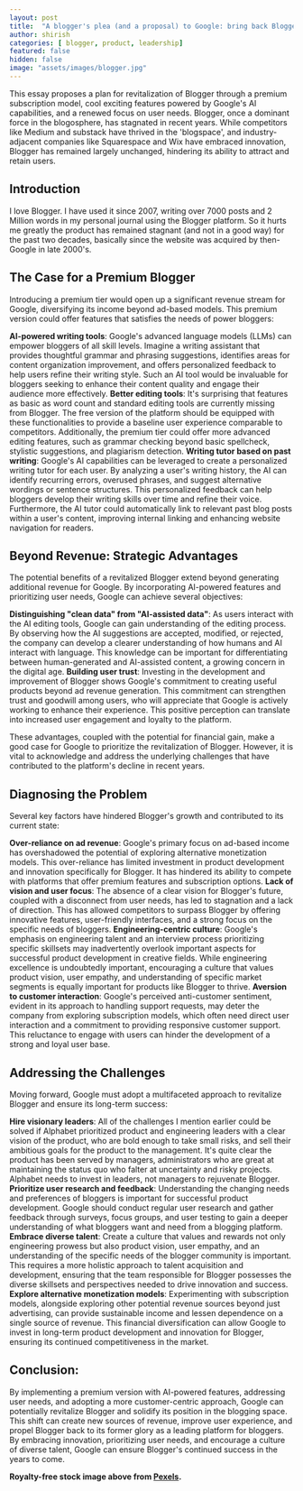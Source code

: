 ```yaml
---
layout: post
title:  "A blogger's plea (and a proposal) to Google: bring back Blogger!"
author: shirish
categories: [ blogger, product, leadership]
featured: false
hidden: false
image: "assets/images/blogger.jpg"
---
```

This essay proposes a plan for revitalization of Blogger through a premium subscription model, cool exciting features powered by Google's AI capabilities, and a renewed focus on user needs. Blogger, once a dominant force in the blogosphere, has stagnated in recent years. While competitors like Medium and substack have thrived in the 'blogspace', and industry-adjacent companies like Squarespace and Wix have embraced innovation, Blogger has remained largely unchanged, hindering its ability to attract and retain users. 

## Introduction

I love Blogger. I have used it since 2007, writing over 7000 posts and 2 Million words in my personal journal using the Blogger platform. So it hurts me greatly the product has remained stagnant (and not in a good way) for the past two decades, basically since the website was acquired by then-Google in late 2000's.

## The Case for a Premium Blogger

Introducing a premium tier would open up a significant revenue stream for Google, diversifying its income beyond ad-based models. This premium version could offer features that satisfies the needs of power bloggers:

__AI-powered writing tools__: Google's advanced language models (LLMs) can empower bloggers of all skill levels. Imagine a writing assistant that provides thoughtful grammar and phrasing suggestions, identifies areas for content organization improvement, and offers personalized feedback to help users refine their writing style. Such an AI tool would be invaluable for bloggers seeking to enhance their content quality and engage their audience more effectively.
__Better editing tools__: It's surprising that features as basic as word count and standard editing tools are currently missing from Blogger. The free version of the platform should be equipped with these functionalities to provide a baseline user experience comparable to competitors. Additionally, the premium tier could offer more advanced editing features, such as grammar checking beyond basic spellcheck, stylistic suggestions, and plagiarism detection.
__Writing tutor based on past writing__: Google's AI capabilities can be leveraged to create a personalized writing tutor for each user. By analyzing a user's writing history, the AI can identify recurring errors, overused phrases, and suggest alternative wordings or sentence structures. This personalized feedback can help bloggers develop their writing skills over time and refine their voice. Furthermore, the AI tutor could automatically link to relevant past blog posts within a user's content, improving internal linking and enhancing website navigation for readers.

## Beyond Revenue: Strategic Advantages

The potential benefits of a revitalized Blogger extend beyond generating additional revenue for Google. By incorporating AI-powered features and prioritizing user needs, Google can achieve several objectives:

__Distinguishing "clean data" from "AI-assisted data"__: As users interact with the AI editing tools, Google can gain understanding of the editing process. By observing how the AI suggestions are accepted, modified, or rejected, the company can develop a clearer understanding of how humans and AI interact with language. This knowledge can be important for differentiating between human-generated and AI-assisted content, a growing concern in the digital age.
__Building user trust__: Investing in the development and improvement of Blogger shows Google's commitment to creating useful products beyond ad revenue generation. This commitment can strengthen trust and goodwill among users, who will appreciate that Google is actively working to enhance their experience. This positive perception can translate into increased user engagement and loyalty to the platform.

These advantages, coupled with the potential for financial gain, make a good case for Google to prioritize the revitalization of Blogger. However, it is vital to acknowledge and address the underlying challenges that have contributed to the platform's decline in recent years.

## Diagnosing the Problem

Several key factors have hindered Blogger's growth and contributed to its current state:

__Over-reliance on ad revenue__: Google's primary focus on ad-based income has overshadowed the potential of exploring alternative monetization models. This over-reliance has limited investment in product development and innovation specifically for Blogger. It has hindered its ability to compete with platforms that offer premium features and subscription options.
__Lack of vision and user focus__: The absence of a clear vision for Blogger's future, coupled with a disconnect from user needs, has led to stagnation and a lack of direction. This has allowed competitors to surpass Blogger by offering innovative features, user-friendly interfaces, and a strong focus on the specific needs of bloggers.
__Engineering-centric culture__: Google's emphasis on engineering talent and an interview process prioritizing specific skillsets may inadvertently overlook important aspects for successful product development in creative fields. While engineering excellence is undoubtedly important, encouraging a culture that values product vision, user empathy, and understanding of specific market segments is equally important for products like Blogger to thrive.
__Aversion to customer interaction__: Google's perceived anti-customer sentiment, evident in its approach to handling support requests, may deter the company from exploring subscription models, which often need direct user interaction and a commitment to providing responsive customer support. This reluctance to engage with users can hinder the development of a strong and loyal user base.

## Addressing the Challenges

Moving forward, Google must adopt a multifaceted approach to revitalize Blogger and ensure its long-term success:

__Hire visionary leaders__: All of the challenges I mention earlier could be solved if Alphabet prioritized product and engineering leaders with a clear vision of the product, who are bold enough to take small risks, and sell their ambitious goals for the product to the management. It's quite clear the product has been served by managers, administrators who are great at maintaining the status quo who falter at uncertainty and risky projects. Alphabet needs to invest in leaders, not managers to rejuvenate Blogger.
__Prioritize user research and feedback__: Understanding the changing needs and preferences of bloggers is important for successful product development. Google should conduct regular user research and gather feedback through surveys, focus groups, and user testing to gain a deeper understanding of what bloggers want and need from a blogging platform.
__Embrace diverse talent__: Create a culture that values and rewards not only engineering prowess but also product vision, user empathy, and an understanding of the specific needs of the blogger community is important. This requires a more holistic approach to talent acquisition and development, ensuring that the team responsible for Blogger possesses the diverse skillsets and perspectives needed to drive innovation and success.
__Explore alternative monetization models__: Experimenting with subscription models, alongside exploring other potential revenue sources beyond just advertising, can provide sustainable income and lessen dependence on a single source of revenue. This financial diversification can allow Google to invest in long-term product development and innovation for Blogger, ensuring its continued competitiveness in the market.

## Conclusion:

By implementing a premium version with AI-powered features, addressing user needs, and adopting a more customer-centric approach, Google can potentially revitalize Blogger and solidify its position in the blogging space. This shift can create new sources of revenue, improve user experience, and propel Blogger back to its former glory as a leading platform for bloggers. By embracing innovation, prioritizing user needs, and encourage a culture of diverse talent, Google can ensure Blogger's continued success in the years to come.

__Royalty-free stock image above from [Pexels](https://www.pexels.com/).__